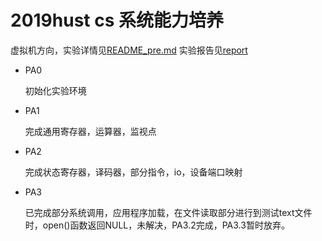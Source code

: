 # 2019hust cs 系统能力培养
虚拟机方向，实验详情见[README_pre.md](https://github.com/ladlod/ics_2018/blob/master/README_pre.md)
实验报告见[report](https://github.com/ladlod/ics_2018/blob/master/report)

- PA0
  
  初始化实验环境
- PA1
  
  完成通用寄存器，运算器，监视点
- PA2
  
  完成状态寄存器，译码器，部分指令，io，设备端口映射
- PA3

  已完成部分系统调用，应用程序加载，在文件读取部分进行到测试text文件时，open()函数返回NULL，未解决，PA3.2完成，PA3.3暂时放弃。
